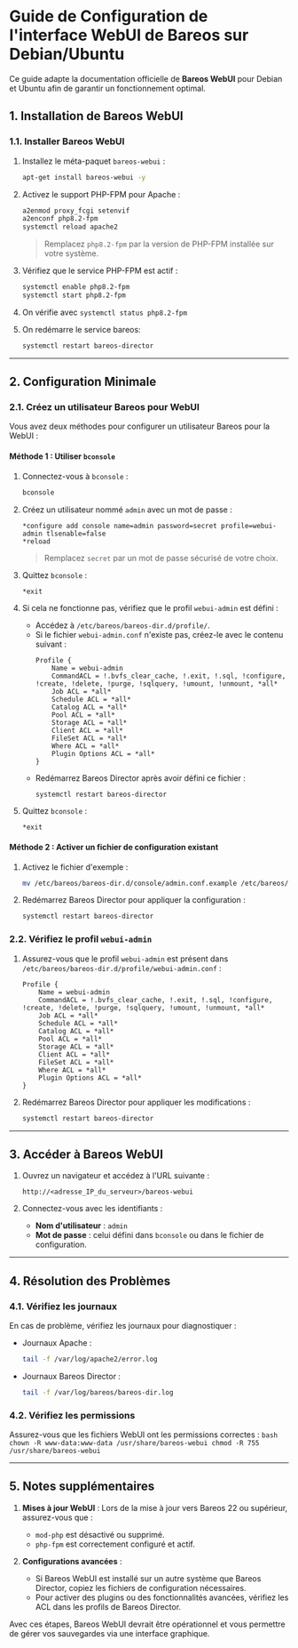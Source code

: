# Guide de Configuration de l'interface WebUI de Bareos sur Debian/Ubuntu

Ce guide adapte la documentation officielle de **Bareos WebUI** pour Debian et Ubuntu afin de garantir un fonctionnement optimal.

## 1. Installation de Bareos WebUI

### 1.1. Installer Bareos WebUI

1. Installez le méta-paquet `bareos-webui` :
    ```bash
    apt-get install bareos-webui -y
    ```

2. Activez le support PHP-FPM pour Apache :
    ```bash
    a2enmod proxy_fcgi setenvif
    a2enconf php8.2-fpm
    systemctl reload apache2
    ```
    > Remplacez `php8.2-fpm` par la version de PHP-FPM installée sur votre système.

3. Vérifiez que le service PHP-FPM est actif :
    ```bash
    systemctl enable php8.2-fpm
    systemctl start php8.2-fpm
    ```
4. On vérifie avec `systemctl status php8.2-fpm`

5. On redémarre le service bareos:
    ```bash
    systemctl restart bareos-director
    ```
    
---

## 2. Configuration Minimale

### 2.1. Créez un utilisateur Bareos pour WebUI

Vous avez deux méthodes pour configurer un utilisateur Bareos pour la WebUI :

#### **Méthode 1 : Utiliser `bconsole`**

1. Connectez-vous à `bconsole` :
    ```bash
    bconsole
    ```

2. Créez un utilisateur nommé `admin` avec un mot de passe :
    ```plaintext
    *configure add console name=admin password=secret profile=webui-admin tlsenable=false
    *reload
    ```
    > Remplacez `secret` par un mot de passe sécurisé de votre choix.

3. Quittez `bconsole` :
    ```plaintext
    *exit
    ```

4. Si cela ne fonctionne pas, vérifiez que le profil `webui-admin` est défini :
    - Accédez à `/etc/bareos/bareos-dir.d/profile/`.
    - Si le fichier `webui-admin.conf` n'existe pas, créez-le avec le contenu suivant :
      ```plaintext
      Profile {
          Name = webui-admin
          CommandACL = !.bvfs_clear_cache, !.exit, !.sql, !configure, !create, !delete, !purge, !sqlquery, !umount, !unmount, *all*
          Job ACL = *all*
          Schedule ACL = *all*
          Catalog ACL = *all*
          Pool ACL = *all*
          Storage ACL = *all*
          Client ACL = *all*
          FileSet ACL = *all*
          Where ACL = *all*
          Plugin Options ACL = *all*
      }
      ```
    - Redémarrez Bareos Director après avoir défini ce fichier :
      ```bash
      systemctl restart bareos-director
      ```

3. Quittez `bconsole` :
    ```plaintext
    *exit
    ```

#### **Méthode 2 : Activer un fichier de configuration existant**

1. Activez le fichier d'exemple :
    ```bash
    mv /etc/bareos/bareos-dir.d/console/admin.conf.example /etc/bareos/bareos-dir.d/console/admin.conf
    ```

2. Redémarrez Bareos Director pour appliquer la configuration :
    ```bash
    systemctl restart bareos-director
    ```

### 2.2. Vérifiez le profil `webui-admin`

1. Assurez-vous que le profil `webui-admin` est présent dans `/etc/bareos/bareos-dir.d/profile/webui-admin.conf` :
    ```plaintext
    Profile {
        Name = webui-admin
        CommandACL = !.bvfs_clear_cache, !.exit, !.sql, !configure, !create, !delete, !purge, !sqlquery, !umount, !unmount, *all*
        Job ACL = *all*
        Schedule ACL = *all*
        Catalog ACL = *all*
        Pool ACL = *all*
        Storage ACL = *all*
        Client ACL = *all*
        FileSet ACL = *all*
        Where ACL = *all*
        Plugin Options ACL = *all*
    }
    ```

2. Redémarrez Bareos Director pour appliquer les modifications :
    ```bash
    systemctl restart bareos-director
    ```

---

## 3. Accéder à Bareos WebUI

1. Ouvrez un navigateur et accédez à l'URL suivante :
    ```plaintext
    http://<adresse_IP_du_serveur>/bareos-webui
    ```

2. Connectez-vous avec les identifiants :
    - **Nom d'utilisateur** : `admin`
    - **Mot de passe** : celui défini dans `bconsole` ou dans le fichier de configuration.

---

## 4. Résolution des Problèmes

### 4.1. Vérifiez les journaux

En cas de problème, vérifiez les journaux pour diagnostiquer :

- Journaux Apache :
    ```bash
    tail -f /var/log/apache2/error.log
    ```
- Journaux Bareos Director :
    ```bash
    tail -f /var/log/bareos/bareos-dir.log
    ```

### 4.2. Vérifiez les permissions

Assurez-vous que les fichiers WebUI ont les permissions correctes :
    ```bash
    chown -R www-data:www-data /usr/share/bareos-webui
    chmod -R 755 /usr/share/bareos-webui
    ```

---

## 5. Notes supplémentaires

1. **Mises à jour WebUI** : Lors de la mise à jour vers Bareos 22 ou supérieur, assurez-vous que :
    - `mod-php` est désactivé ou supprimé.
    - `php-fpm` est correctement configuré et actif.

2. **Configurations avancées** :
    - Si Bareos WebUI est installé sur un autre système que Bareos Director, copiez les fichiers de configuration nécessaires.
    - Pour activer des plugins ou des fonctionnalités avancées, vérifiez les ACL dans les profils de Bareos Director.

Avec ces étapes, Bareos WebUI devrait être opérationnel et vous permettre de gérer vos sauvegardes via une interface graphique.
